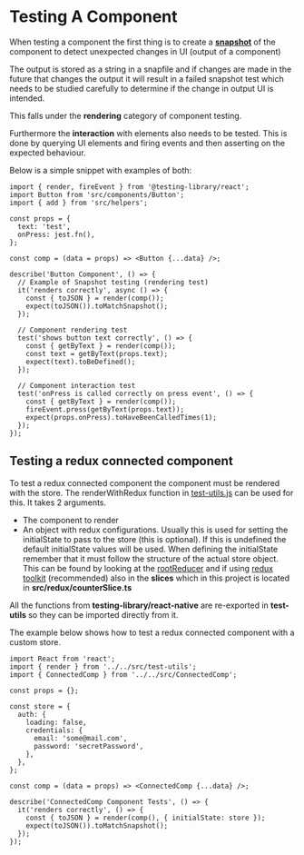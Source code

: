 # Testing A Component
When testing a component the first thing is to create a **[snapshot](https://jestjs.io/docs/en/snapshot-testing)** of the component to detect unexpected changes in UI (output of a component)

The output is stored as a string in a snapfile and if changes are made in the future that changes the output it will result in a failed snapshot test which needs to be studied carefully to determine if the change in output UI is intended.

This falls under the **rendering** category of component testing.

Furthermore the **interaction** with elements also needs to be tested. This is done by querying UI elements and firing events and then asserting on the expected behaviour.

Below is a simple snippet with examples of both:
```
import { render, fireEvent } from '@testing-library/react';
import Button from 'src/components/Button';
import { add } from 'src/helpers';

const props = {
  text: 'test',
  onPress: jest.fn(),
};

const comp = (data = props) => <Button {...data} />;

describe('Button Component', () => {
  // Example of Snapshot testing (rendering test)
  it('renders correctly', async () => {
    const { toJSON } = render(comp());
    expect(toJSON()).toMatchSnapshot();
  });

  // Component rendering test
  test('shows button text correctly', () => {
    const { getByText } = render(comp());
    const text = getByText(props.text);
    expect(text).toBeDefined();
  });

  // Component interaction test
  test('onPress is called correctly on press event', () => {
    const { getByText } = render(comp());
    fireEvent.press(getByText(props.text));
    expect(props.onPress).toHaveBeenCalledTimes(1);
  });
});
```

## Testing a redux connected component
To test a redux connected component the component must be rendered with the store. The renderWithRedux function in [test-utils.js](../../src/testing/test-utils.tsx) can be used for this. It takes 2 arguments.

- The component to render
- An object with redux configurations. Usually this is used for setting the initialState to pass to the store (this is optional). If this is undefined the default initialState values will be used. When defining the initialState remember that it must follow the structure of the actual store object. This can be found by looking at the [rootReducer](../../src/redux/store.ts) and if using [redux toolkit](https://redux-toolkit.js.org/) (recommended)
also in the **slices** which in this project is located in **src/redux/counterSlice.ts**

All the functions from **testing-library/react-native** are re-exported in **test-utils** so they can be imported directly from it.

The example below shows how to test a redux connected component with a custom store.

```
import React from 'react';
import { render } from '../../src/test-utils';
import { ConnectedComp } from '../../src/ConnectedComp';

const props = {};

const store = {
  auth: {
    loading: false,
    credentials: {
      email: 'some@mail.com',
      password: 'secretPassword',
    },
  },
};

const comp = (data = props) => <ConnectedComp {...data} />;

describe('ConnectedComp Component Tests', () => {
  it('renders correctly', () => {
    const { toJSON } = render(comp(), { initialState: store });
    expect(toJSON()).toMatchSnapshot();
  });
});
```
